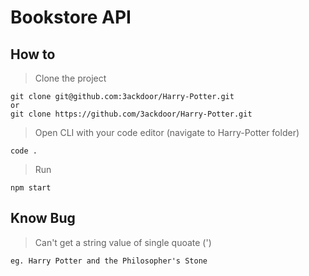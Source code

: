 # Bookstore API

## How to

> Clone the project

```
git clone git@github.com:3ackdoor/Harry-Potter.git
or
git clone https://github.com/3ackdoor/Harry-Potter.git
```

> Open CLI with your code editor (navigate to Harry-Potter folder)

```
code .
```

> Run

```
npm start
```

## Know Bug

> Can't get a string value of single quoate (')

```
eg. Harry Potter and the Philosopher's Stone
```
